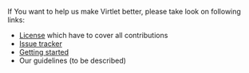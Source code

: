 If You want to help us make Virtlet better, please take look on following links:

* [License](../LICENSE) which have to cover all contributions
* [Issue tracker](https://github.com/Mirantis/virtlet/issues)
* [Getting started](getting-started.md)
* Our guidelines (to be described)
